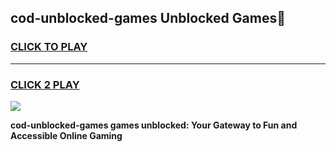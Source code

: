 
## cod-unblocked-games Unblocked Games👋
<h3>
<a href="https://news.freeplayer.one?title=cod-unblocked-games&ref=16F">CLICK TO PLAY</a></h3>
<hr>

<h3>
<a href="https://news.freeplayer.one?title=cod-unblocked-games&ref=16F">CLICK 2 PLAY</a>
  
</h3>

<a href="https://news.freeplayer.one?title=cod-unblocked-games&ref=16F/"><img src="https://clearcache.store/games.png"></a>


**cod-unblocked-games games unblocked: Your Gateway to Fun and Accessible Online Gaming**
